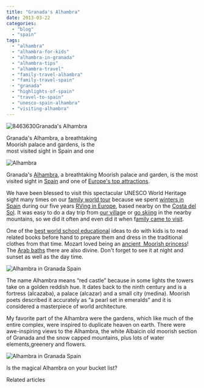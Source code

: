 ```yaml
---
title: "Granada's Alhambra"
date: 2013-03-22
categories: 
  - "blog"
  - "spain"
tags: 
  - "alhambra"
  - "alhambra-for-kids"
  - "alhambra-in-granada"
  - "alhambra-tips"
  - "alhambra-travel"
  - "family-travel-alhambra"
  - "family-travel-spain"
  - "granada"
  - "highlights-of-spain"
  - "travel-to-spain"
  - "unesco-spain-alhambra"
  - "visiting-alhambra"
---
```


![8463630](https://pub-ac94b3f306b24c0dba4238943c97f2e1.r2.dev/6a00e5502a95078833017c38012a45970b.jpg)Granada's Alhambra  
  
Granada's Alhambra, a breathtaking  
Moorish palace and gardens, is the  
most visited sight in Spain and one

<!--more-->  
![Alhambra ](https://pub-ac94b3f306b24c0dba4238943c97f2e1.r2.dev/6a00e5502a95078833017d423061d7970c.jpg)  
  
Granada's [Alhambra](https://pub-ac94b3f306b24c0dba4238943c97f2e1.r2.dev/2007/03/la-alhambra.html "Alhambra in Granada travel "), a breathtaking Moorish palace and garden, is the most visited sight in [Spain](https://pub-ac94b3f306b24c0dba4238943c97f2e1.r2.dev/2013/01/travel-to-spain-kids-tips.html "travel to spain") and one of [Europe's top attractions](https://pub-ac94b3f306b24c0dba4238943c97f2e1.r2.dev/2012/02/5-best-european-family-vacations.html "Best European vacations").  
  
We have been blessed to visit this spectacular UNESCO World Heritage sight many times on our [family world tour](https://pub-ac94b3f306b24c0dba4238943c97f2e1.r2.dev/2012/01/amazing-family-world-tour.html "family world tour") because we spent [winters in Spain](https://pub-ac94b3f306b24c0dba4238943c97f2e1.r2.dev/2009/11/lifestyle-design-a-winter-in-spain-extendedtravel-digitalnomad-miniretirement-4hww-travel.html "winters in Spain - how to") during our five years [RVing in Europe](https://pub-ac94b3f306b24c0dba4238943c97f2e1.r2.dev/2012/07/travelling-traveling-around-europe-in-a-campervan.html "traveling around Europe in a campervan"), based nearby on the [Costa del Sol](https://pub-ac94b3f306b24c0dba4238943c97f2e1.r2.dev/2010/06/family-travel-tips-in-spains-costa-del-sol-countryside-adventures-mediterranean-beaches-photography-.html "costa del sol tips"). It was easy to do a day trip from [our villag](https://pub-ac94b3f306b24c0dba4238943c97f2e1.r2.dev/2006/11/we-are-living-i.html "white village in Spain")e or [go skiing](https://pub-ac94b3f306b24c0dba4238943c97f2e1.r2.dev/2012/12/skiing-in-southern-spain.html "skiing in southern spain") in the nearby mountains, so we did it often and even did it when f[amily came to visit](https://pub-ac94b3f306b24c0dba4238943c97f2e1.r2.dev/2007/02/marbella.html "3 generations travel in Marbella").  
  
One of the [best world school educational](https://pub-ac94b3f306b24c0dba4238943c97f2e1.r2.dev/2013/01/world-school-education-at-its-best-.html "best world school education ideas") ideas to do with kids is to read related books before hand to prepare them and dress in the traditional clothes from that time. Mozart loved being an [ancient  Moorish princess](https://pub-ac94b3f306b24c0dba4238943c97f2e1.r2.dev/2007/03/ancient-princes.html "family travel granada alhambra")! The [Arab baths](https://pub-ac94b3f306b24c0dba4238943c97f2e1.r2.dev/2010/03/ahh-arab-baths-andalusia-spa-malaga-granada-benalmedena-massage-hotspringsthemal-water-roman.html "arab baths in spain") there are also divine. Don't forget to see it at night and sunset as well as the day time.  
  
![Alhambra in Granada Spain](https://pub-ac94b3f306b24c0dba4238943c97f2e1.r2.dev/6a00e5502a95078833017ee9a45be4970d.png)  
  
The name Alhambra means “red castle” because in some lights the towers take on a golden reddish hue. It dates back to the ninth century and is a fortress (alcazaba), a palace (alcazar) and a small city (medina). Moorish poets described it accurately as “a pearl set in emeralds” and it is  considered a masterpiece of world architecture.  
  
My favorite part of the Alhambra were the gardens, which like much of the entire complex, were inspired to duplicate heaven on earth. There were awe-inspiring views to the Alhambra, the white Albaicin old moorish section of Granada and the snow capped mountains, plus lots of water elements,greenery and flowers.  
  
![Alhambra in Granada Spain](https://pub-ac94b3f306b24c0dba4238943c97f2e1.r2.dev/6a00e5502a95078833017c38013d92970b.png)  
  
Is the magical Alhambra on your bucket list?  
  

Related articles

